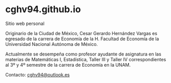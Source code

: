 # cghv94.github.io

Sitio web personal

Originario de la Ciudad de México, Cesar Gerardo Hernández Vargas es egresado de la carrera de Economía de la H. Facultad de Economía de la Universidad Nacional Autónoma de México.

Actualmente se desempeña como profesor ayudante de asignatura en las materias de Matemáticas I, Estadística, Taller III y Taller IV correspondientes al 3º y 4º semestre de la carrera de Economía en la UNAM.

Contacto: cghv94@outlook.es

